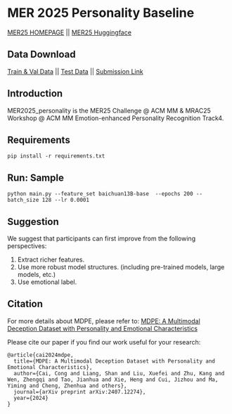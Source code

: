 # MER 2025 Personality Baseline 

<a href="https://zeroqiaoba.github.io/MER2025-website/">MER25 HOMEPAGE</a> ||  <a href="https://huggingface.co/datasets/MERChallenge/MER2025">MER25 Huggingface</a> 

## Data Download 
<a href="https://huggingface.co/datasets/MDPEdataset/MDPE_Dataset/">Train & Val Data</a> ||  <a href="https://huggingface.co/datasets/MDPEdataset/MER2025_personality/">Test Data</a> ||  <a href="https://codalab.lisn.upsaclay.fr/competitions/23185/">Submission Link</a> 

## Introduction

MER2025_personality is the MER25 Challenge @ ACM MM & MRAC25 Workshop @ ACM MM Emotion-enhanced Personality Recognition Track4.

## Requirements

```
pip install -r requirements.txt
```

## Run: Sample 


```
python main.py --feature_set baichuan13B-base  --epochs 200 --batch_size 128 --lr 0.0001 
```

## Suggestion
We suggest that participants can first improve from the following perspectives:

1. Extract richer features.
2. Use more robust model structures. (including pre-trained models, large models, etc.)
3. Use emotional label.



## Citation
For more details about MDPE, please refer to:
[MDPE: A Multimodal Deception Dataset with Personality and Emotional Characteristics](https://arxiv.org/abs/2407.12274)

Please cite our paper if you find our work useful for your research:

```
@article{cai2024mdpe,
  title={MDPE: A Multimodal Deception Dataset with Personality and Emotional Characteristics},
  author={Cai, Cong and Liang, Shan and Liu, Xuefei and Zhu, Kang and Wen, Zhengqi and Tao, Jianhua and Xie, Heng and Cui, Jizhou and Ma, Yiming and Cheng, Zhenhua and others},
  journal={arXiv preprint arXiv:2407.12274},
  year={2024}
}
```
